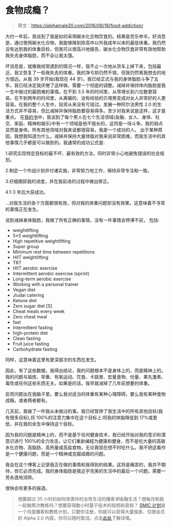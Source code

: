 # 食物成瘾？

> 原文：<https://alphamale20.com/2016/08/18/food-addiction/>

大约一年前，我谈到了我是如何采用碳水化合物饮食的。结果是苦乐参半。好消息是，通过使用碳水化合物，我能够降到除高中以外我成年以来的最低体重。我仍然没有达到我的体重目标，但我可以很高兴地报告，碳水化合物饮食非常有效地帮助我失去身体脂肪，而不会让我太饿。

坏消息是，就像我经常遇到的情况一样，我不止一次地从货车上掉下来，包括最近，我又恢复了一些我失去的体重。我的净亏损仍然不错，但我仍然离我想去的地方很远。从我 39 岁开始(我现在 44 岁)，我已经正式与我的身体脂肪斗争了五年。我已经决定我厌倦了这样做，需要一个彻底的调整。减掉并保持体内脂肪是我一生中做过的最困难的事情。在不到 3.5 年的时间里，从零增长到六位数更容易。在不到两年的时间里，从离婚的、没有经验的贝塔男变成对女人非常好的人更容易。在我的整个人生中，投资从来没有亏钱过。发展一种阿尔法男性 2.0 的生活方式并不容易，但比减掉并保持脂肪要容易得多。至少对我来说是这样，这才是重点。 在[我的书](http://www.alphamalebook.com/)中，我谈到了每个男人在七个生活领域(金融、女人、身体、社交、家庭、精神和娱乐)中有一个领域是他不擅长的，这将是一场斗争。我的弱点显然是身体。所有其他领域对我来说都很容易，我是一个成功的人。 出于某种原因，我想我知道为什么，减掉并保持大量体脂对我来说非常困难，而我生活中的其他事情几乎都是可以做到的。我通常的成功公式是:

1.研究实现特定目标的最不坏、最有效的方法，同时非常小心地避免错误的社会规划。

2.制定一个作战计划并付诸实施，非常努力地工作，保持非常专注和一致。

3.仔细跟踪我的进度，并在我前进的过程中做出修正。

4.1-3 年后大获成功。

…对我生活的各个方面都很有效，但对我的体重问题却没有效果。这意味着不寻常的事情正在发生。

说到减掉身体脂肪，我做了所有正确的事情，没有一件事情会停滞不前， 包括:

*   weightlifting
*   5×5 weightlifting
*   High repetitive weightlifting
*   Super group
*   Minimum rest time between repetitions
*   HIIT weightlifting
*   TRT
*   HIIT aerobic exercise
*   Intermittent aerobic exercise (sprint)
*   Long-term aerobic exercise
*   Working with a personal trainer
*   Vegan diet
*   Jiudai catering
*   Ketone diet
*   Zero sugar diet [S]
*   Cheat meals every week
*   Zero cheat meal
*   fast
*   Intermittent fasting
*   high-protein diet
*   Clean fasting
*   Fruit juice fasting
*   Carbohydrate fasting

同样，这意味着这里有更深层次的东西在发生。

因此，有了这些数据，我得出结论，我的问题根本不是身体上的，而是精神上的。我的问题与锻炼、举重、有氧运动、饮食、卡路里、宏量食物、份量、睾丸激素、毒性或任何这些东西无关。如果是的话，我早就减掉了几年前想要的体重。

反而问题出在我脑子里。要么我对适当的体重有某种心理障碍，要么我有某种食物成瘾。或者两者都有。

几天前，我做了一件我从未做过的事。我已经暂停了我生活中的所有其他目标(我有很多目标),将 100%的注意力集中在这个目标上:将我的体脂降低到 17%或更低，并在我的余生中保持这个目标。

因为我的问题是精神上的，而不是基于任何健身技术，我已经开始对我的意识和潜意识进行 100%的全力攻击，让它们重新编程为健康和健身，而不是吃大量的高碳水化合物、高脂肪、高热量或高盐食物，无论我现在想不时吃什么。我不把这看作是一个健康问题，而是一个精神或克服成瘾的问题。

我会在这个博客上记录我正在做的事情和我得到的结果。这将是痛苦的，我并不期待，但它必须完成。我的身体脂肪是我近乎完美的生活中的最后一个问题。需要一劳永逸地消除。

很快会有更多的报道。

> 想要超过 35 小时的如何改善你的女性生活的播客*和*金融生活？想每月和我一起做两次教练吗？想要获得数小时基于技术的视频和音频？ [SMIC 计划](https://alphamale20.kartra.com/page/vIL17)是一个月度播客和教练计划，只要你注册，你就可以获得大量独家、仅限会员的 Alpha 2.0 内容，你可以随时取消。点击[此处](https://alphamale20.kartra.com/page/vIL17)了解详情。
> 
> 